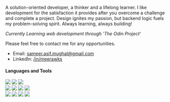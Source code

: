 

A solution-oriented developer, a thinker and a lifelong learner. I like development for the satisfaction it provides after you overcome a challenge and complete a project. Design ignites my passion, but backend logic fuels my problem-solving spirit. Always learning, always building! 

<i>Currently Learning web development through 'The Odin Project'</i>

Please feel free to contact me for any opportunities.

- Email: sameer.asif.mughal@gmail.com
- LinkedIn: <a href="https://www.linkedin.com/in/meerawks/" target=_blank>/in/meerawks</a>

#### Languages and Tools

<div>
  <img src="https://img.shields.io/badge/JavaScript-1E2734?style=for-the-badge&logo=javascript&logoColor=yellow">
  <img src="https://img.shields.io/badge/HTML5-20232A?style=for-the-badge&logo=html5&logoColor=orange">
  <img src="https://img.shields.io/badge/CSS3-20232A?style=for-the-badge&logo=css3&logoColor=blue"><br>
  <img src="https://img.shields.io/badge/React-20232A?style=for-the-badge&logo=react&logoColor=61DAFB">
     <img src="https://img.shields.io/badge/Node.js-20232A?style=for-the-badge&logo=node.js&logoColor=green">
  <img src="https://img.shields.io/badge/GIT-20232A?style=for-the-badge&logo=git&logoColor=orange">
  <img src="https://img.shields.io/badge/Figma-20232A?style=for-the-badge&logo=figma&logoColor=orange"><br>
  <img src="https://img.shields.io/badge/Linux-20232A?style=for-the-badge&logo=linux&logoColor=yellow">
    <img src="https://img.shields.io/badge/MySQL-20232A?style=for-the-badge&logo=mysql&logoColor=blue"> 
  <img src="https://img.shields.io/badge/C%2B%2B-20232A?style=for-the-badge&logo=c%2B%2B&logoColor=blue">
  <img src="https://img.shields.io/badge/Java-20232A?style=for-the-badge&logo=openjdk&logoColor=orange">

</div>

